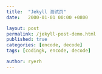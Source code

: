 ```yaml
---
title:  "Jekyll 测试页"
date:   2000-01-01 00:00 +0800

layout: post
permalink: /jekyll-post-demo.html
published: true
categories: [encode, decode]
tags: [codingk, encode, decode]

author: ryerh
---
```


